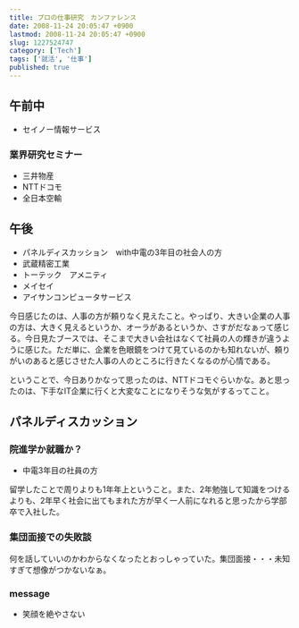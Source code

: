 ```yaml
---
title: プロの仕事研究　カンファレンス
date: 2008-11-24 20:05:47 +0900
lastmod: 2008-11-24 20:05:47 +0900
slug: 1227524747
category: ['Tech']
tags: ['就活', '仕事']
published: true
---
```


## 午前中

- セイノー情報サービス

### 業界研究セミナー

- 三井物産
- NTTドコモ
- 全日本空輸


## 午後

- パネルディスカッション　with中電の3年目の社会人の方
- 武蔵精密工業
- トーテック　アメニティ
- メイセイ
- アイサンコンピュータサービス


今日感じたのは、人事の方が頼りなく見えたこと。やっぱり、大きい企業の人事の方は、大きく見えるというか、オーラがあるというか、さすがだなぁって感じる。今日見たブースでは、そこまで大きい会社はなくて社員の人の輝きが違うように感じた。ただ単に、企業を色眼鏡をつけて見ているのかも知れないが、頼りがいのあると感じさせた人事の人のところに行きたくなるのが心情である。


ということで、今日ありかなって思ったのは、NTTドコモぐらいかな。あと思ったのは、下手なIT企業に行くと大変なことになりそうな気がするってこと。


## パネルディスカッション
    

### 院進学か就職か？

- 中電3年目の社員の方

留学したことで周りよりも1年年上ということ。また、2年勉強して知識をつけるよりも、2年早く社会に出てもまれた方が早く一人前になれると思ったから学部卒で入社した。


### 集団面接での失敗談

何を話していいのかわからなくなったとおっしゃっていた。集団面接・・・未知すぎて想像がつかないなぁ。

### message
    
- 笑顔を絶やさない

